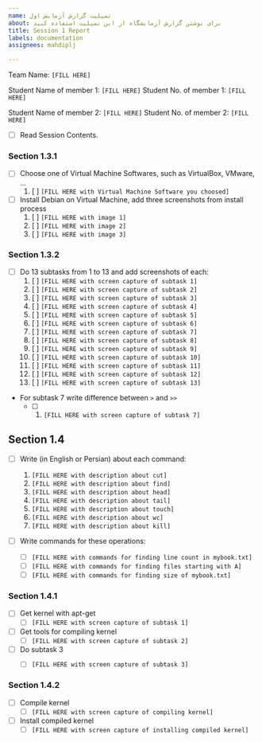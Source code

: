 ```yaml
---
name: تمپلیت گزارش آزمایش اول
about: برای نوشتن گزارش آزمایشگاه از این تمپلیت استفاده کنید
title: Session 1 Report
labels: documentation
assignees: mahdiplj

---
```


Team Name: `[FILL HERE]`

Student Name of member 1: `[FILL HERE]`
Student No. of member 1: `[FILL HERE]`

Student Name of member 2: `[FILL HERE]`
Student No. of member 2: `[FILL HERE]`

- [ ] Read Session Contents.

### Section 1.3.1
- [ ] Choose one of Virtual Machine Softwares, such as VirtualBox, VMware, ...
    1. [ ] `[FILL HERE with Virtual Machine Software you choosed]`
- [ ] Install Debian on Virtual Machine, add three screenshots from install process
    1. [ ] `[FILL HERE with image 1]`
    1. [ ] `[FILL HERE with image 2]`
    1. [ ] `[FILL HERE with image 3]`

### Section 1.3.2

- [ ] Do 13 subtasks from 1 to 13 and add screenshots of each:
    1. [ ] `[FILL HERE with screen capture of subtask 1]`
    1. [ ] `[FILL HERE with screen capture of subtask 2]`
    1. [ ] `[FILL HERE with screen capture of subtask 3]`
    1. [ ] `[FILL HERE with screen capture of subtask 4]`
    1. [ ] `[FILL HERE with screen capture of subtask 5]`
    1. [ ] `[FILL HERE with screen capture of subtask 6]`
    1. [ ] `[FILL HERE with screen capture of subtask 7]`
    1. [ ] `[FILL HERE with screen capture of subtask 8]`
    1. [ ] `[FILL HERE with screen capture of subtask 9]`
    1. [ ] `[FILL HERE with screen capture of subtask 10]`
    1. [ ] `[FILL HERE with screen capture of subtask 11]`
    1. [ ] `[FILL HERE with screen capture of subtask 12]`
    1. [ ] `[FILL HERE with screen capture of subtask 13]`

- For subtask 7 write difference between `>` and `>>`
    - [ ] 1. `[FILL HERE with screen capture of subtask 7]`

## Section 1.4 

- [ ] Write (in English or Persian) about each command:
    1. `[FILL HERE with description about cut]`
    1. `[FILL HERE with description about find]`
    1. `[FILL HERE with description about head]`
    1. `[FILL HERE with description about tail]`
    1. `[FILL HERE with description about touch]`
    1. `[FILL HERE with description about wc]`
    1. `[FILL HERE with description about kill]`

- [ ] Write commands for these operations:
    - [ ] `[FILL HERE with commands for finding line count in mybook.txt]`
    - [ ] `[FILL HERE with commands for finding files starting with A]`
    - [ ] `[FILL HERE with commands for finding size of mybook.txt]`

### Section 1.4.1

- [ ] Get kernel with apt-get
    - [ ] `[FILL HERE with screen capture of subtask 1]`
- [ ] Get tools for compiling kernel
    - [ ] `[FILL HERE with screen capture of subtask 2]`
- [ ] Do subtask 3
    - [ ] `[FILL HERE with screen capture of subtask 3]`
   

### Section 1.4.2

- [ ] Compile kernel
    - [ ] `[FILL HERE with screen capture of compiling kernel]`

- [ ] Install compiled kernel
    - [ ] `[FILL HERE with screen capture of installing compiled kernel]`

